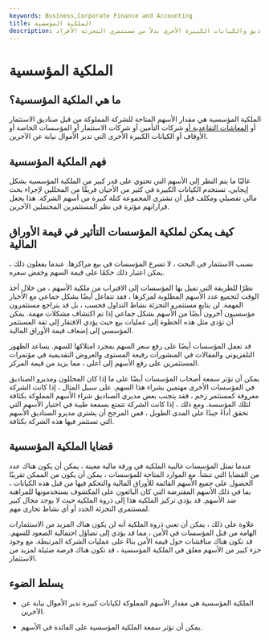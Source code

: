 ```yaml
---
keywords: Business,Corporate Finance and Accounting
title: الملكية المؤسسية
description: تشير الملكية المؤسسية إلى الأسهم التي تحتفظ بها شركات الاستثمار والصناديق والكيانات الكبيرة الأخرى بدلاً من مستثمري التجزئة الأفراد.
---
```


# الملكية المؤسسية
## ما هي الملكية المؤسسية؟

الملكية المؤسسية هي مقدار الأسهم المتاحة للشركة المملوكة من قبل صناديق الاستثمار أو [المعاشات التقاعدية أو](/pensionplan) شركات التأمين أو شركات الاستثمار أو المؤسسات الخاصة أو الأوقاف أو الكيانات الكبيرة الأخرى التي تدير الأموال نيابة عن الآخرين.

## فهم الملكية المؤسسية

غالبًا ما يتم النظر إلى الأسهم التي تحتوي على قدر كبير من الملكية المؤسسية بشكل إيجابي. تستخدم الكيانات الكبيرة في كثير من الأحيان فريقًا من المحللين لإجراء بحث مالي تفصيلي ومكلف قبل أن تشتري المجموعة كتلة كبيرة من أسهم الشركة. هذا يجعل قراراتهم مؤثرة في نظر المستثمرين المحتملين الآخرين.

## كيف يمكن لملكية المؤسسات التأثير في قيمة الأوراق المالية

بسبب الاستثمار في البحث ، لا تسرع المؤسسات في بيع مراكزها. عندما يفعلون ذلك ، يمكن اعتبار ذلك حكمًا على قيمة السهم وخفض سعره.

نظرًا للطريقة التي تميل بها المؤسسات إلى الاقتراب من ملكية الأسهم ، من خلال أخذ الوقت لتجميع عدد الأسهم المطلوبة لمركزها ، فقد تتفاعل أيضًا بشكل جماعي مع الأخبار المهمة. لن يتابع مستثمرو التجزئة نشاط التداول فحسب ، بل قد يتراجع مستثمرون مؤسسيون آخرون أيضًا من الأسهم بشكل جماعي إذا تم اكتشاف مشكلات مهمة. يمكن أن تؤدي مثل هذه الخطوة إلى عمليات بيع حيث يؤدي الافتقار إلى ثقة المستثمر المؤسسي إلى إضعاف قيمة الأوراق المالية.

قد تعمل المؤسسات أيضًا على رفع سعر السهم بمجرد امتلاكها للسهم. يساعد الظهور التلفزيوني والمقالات في المنشورات رفيعة المستوى والعروض التقديمية في مؤتمرات المستثمرين على رفع الأسهم إلى أعلى ، مما يزيد من قيمة المركز.

يمكن أن تؤثر سمعة أصحاب المؤسسات أيضًا على ما إذا كان المحللون ومديرو الصناديق في المؤسسات الأخرى مهتمين بشراء هذا السهم. على سبيل المثال ، إذا كانت الشركة معروفة كمستثمر زخم ، فقد يتجنب بعض مديري الصناديق شراء الأسهم المملوكة بكثافة لتلك المؤسسة. ومع ذلك ، إذا كانت الشركة تتمتع بسمعة طيبة في اختيار الأسهم التي تحقق أداءً جيدًا على المدى الطويل ، فمن المرجح أن يشتري مديرو الصناديق الأسهم التي تستثمر فيها هذه الشركة بكثافة.

## قضايا الملكية المؤسسية

عندما تمثل المؤسسات غالبية الملكية في ورقة مالية معينة ، يمكن أن يكون هناك عدد من القضايا التي تنشأ. مع الموارد المتاحة للمؤسسات ، يمكن أن يكون من الممكن تقريبًا الحصول على جميع الأسهم القائمة للأوراق المالية والتحكم فيها من قبل هذه الكيانات ، بما في ذلك الأسهم المقترضة التي كان البائعون على المكشوف يستخدمونها للمراهنة ضد الأسهم. قد يؤدي تركيز الملكية هذا إلى ذروة الملكية حيث لا يوجد مجال كبير لمستثمري التجزئة الجدد أو أي نشاط تجاري مهم.

علاوة على ذلك ، يمكن أن تعني ذروة الملكية أنه لن يكون هناك المزيد من الاستثمارات الهامة من قبل المؤسسات في الأمن ، مما قد يؤدي إلى تضاؤل احتمالية الصعود للسهم. قد تكون هناك مناقشات حول قيمة الأمن بناءً على عمليات الشركة المرتبطة. مع وجود جزء كبير من الأسهم مغلق في الملكية المؤسسية ، قد تكون هناك فرصة ضئيلة لمزيد من الاستثمار.

## يسلط الضوء

- الملكية المؤسسية هي مقدار الأسهم المملوكة لكيانات كبيرة تدير الأموال نيابة عن الآخرين.

- يمكن أن تؤثر سمعة الملكية المؤسسية على الفائدة في الأسهم.

